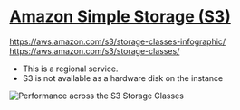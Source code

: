 # [Amazon Simple Storage (S3)](https://aws.amazon.com/s3/)

https://aws.amazon.com/s3/storage-classes-infographic/
https://aws.amazon.com/s3/storage-classes/

- This is a regional service.
- S3 is not available as a hardware disk on the instance

![Performance across the S3 Storage Classes](https://assets-pt.media.datacumulus.com/aws-clf-pt/assets/pt1-q9-i1.jpg)
